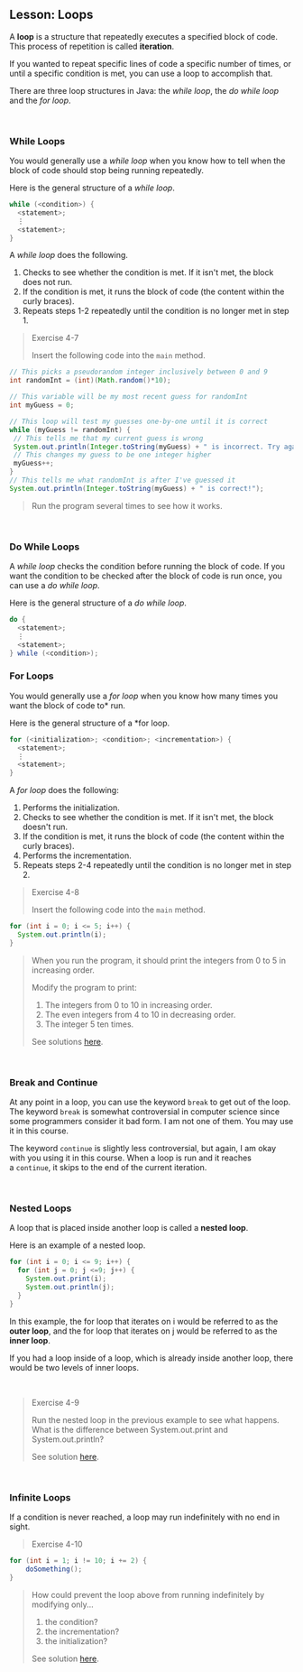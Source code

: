 ## Lesson: Loops

A **loop** is a structure that repeatedly executes a specified block of code. This process of repetition is called **iteration**. 

If you wanted to repeat specific lines of code a specific number of times, or until a specific condition is met, you can use a loop to accomplish that.

There are three loop structures in Java: the *while loop*, the *do while loop* and the *for loop*.

 
### While Loops

You would generally use a *while loop* when you know how to tell when the block of code should stop being running repeatedly.

Here is the general structure of a *while loop*.
```java
while (<condition>) {
  <statement>;
  ⋮
  <statement>;
}
```

A *while loop* does the following.
1. Checks to see whether the condition is met. If it isn't met, the block does not run.
2. If the condition is met, it runs the block of code (the content within the curly braces).
3. Repeats steps 1-2 repeatedly until the condition is no longer met in step 1.
  
     
> Exercise 4-7
>    
> Insert the following code into the `main` method.
```java
// This picks a pseudorandom integer inclusively between 0 and 9
int randomInt = (int)(Math.random()*10);

// This variable will be my most recent guess for randomInt
int myGuess = 0;

// This loop will test my guesses one-by-one until it is correct
while (myGuess != randomInt) {
 // This tells me that my current guess is wrong
 System.out.println(Integer.toString(myGuess) + " is incorrect. Try again.");
 // This changes my guess to be one integer higher
 myGuess++;
}
// This tells me what randomInt is after I've guessed it
System.out.println(Integer.toString(myGuess) + " is correct!");
```
> Run the program several times to see how it works.

 
### Do While Loops

A *while loop* checks the condition before running the block of code. If you want the condition to be checked after the block of code is run once, you can use a *do while loop*. 

Here is the general structure of a *do while loop*.
```java
do {
  <statement>;
  ⋮
  <statement>;
} while (<condition>);
```

### For Loops

You would generally use a *for loop* when you know how many times you want the block of code to* run.

Here is the general structure of a *for loop.
```java
for (<initialization>; <condition>; <incrementation>) {
  <statement>;
  ⋮
  <statement>;
}
```

A *for loop* does the following:
1. Performs the initialization. 
2. Checks to see whether the condition is met. If it isn't met, the block doesn't run.
3. If the condition is met, it runs the block of code (the content within the curly braces).
4. Performs the incrementation.
5. Repeats steps 2-4 repeatedly until the condition is no longer met in step 2.


> Exercise 4-8
>    
> Insert the following code into the `main` method.
```java
for (int i = 0; i <= 5; i++) {
  System.out.println(i);
}
```
> When you run the program, it should print the integers from 0 to 5 in increasing order.
>    
> Modify the program to print:
> 1. The integers from 0 to 10 in increasing order.
> 2. The even integers from 4 to 10 in decreasing order.
> 3. The integer 5 ten times.
>    
> See solutions [here](Exercise_Solutions/Exercise-4-8.txt).

  
### Break and Continue

At any point in a loop, you can use the keyword `break` to get out of the loop. The keyword `break` is somewhat controversial in computer science since some programmers consider it bad form. I am not one of them. You may use it in this course.

The keyword `continue` is slightly less controversial, but again, I am okay with you using it in this course. When a loop is run and it reaches a `continue`, it skips to the end of the current iteration.

 
### Nested Loops

A loop that is placed inside another loop is called a **nested loop**.

Here is an example of a nested loop.
```java
for (int i = 0; i <= 9; i++) {
  for (int j = 0; j <=9; j++) {
    System.out.print(i);
    System.out.println(j);
  }
}
```

In this example, the for loop that iterates on i would be referred to as the **outer loop**, and the for loop that iterates on j would be referred to as the **inner loop**.

If you had a loop inside of a loop, which is already inside another loop, there would be two levels of inner loops.

 

> Exercise 4-9
>    
> Run the nested loop in the previous example to see what happens.    
> What is the difference between System.out.print and System.out.println?
>    
> See solution [here](Exercise_Solutions/Exercise-4-9.txt).

  
### Infinite Loops

If a condition is never reached, a loop may run indefinitely with no end in sight.

> Exercise 4-10
>    
```java
for (int i = 1; i != 10; i += 2) {
    doSomething();
}
```
> How could prevent the loop above from running indefinitely by modifying only...
> 1. the condition?
> 2. the incrementation?
> 3. the initialization?
>
> See solution [here](Exercise_Solutions/Exercise-4-10.txt).
